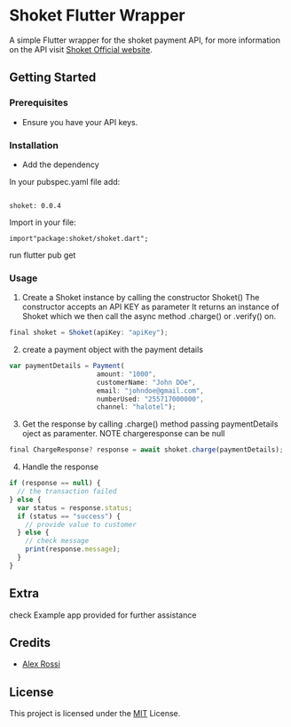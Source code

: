 # Shoket Flutter Wrapper

A simple Flutter wrapper for the shoket payment API, for more information on the API visit [Shoket Official website](https://developers.shoket.co/).

## Getting Started

### Prerequisites

- Ensure you have your API keys.

### Installation

- Add the dependency

In your pubspec.yaml file add:

```shell

shoket: 0.0.4
```

Import in your file:

```shell
import"package:shoket/shoket.dart";

```

run flutter pub get

### Usage

1. Create a Shoket instance by calling the constructor Shoket() The constructor accepts an API KEY as parameter
   It returns an instance of Shoket which we then call the async method .charge() or .verify() on.

```js
final shoket = Shoket(apiKey: "apiKey");

```

2. create a payment object with the payment details

```js
var paymentDetails = Payment(
                      amount: "1000",
                      customerName: "John DOe",
                      email: "johndoe@gmail.com",
                      numberUsed: "255717000000",
                      channel: "halotel");

```

3. Get the response by calling .charge() method passing paymentDetails oject as paramenter. NOTE chargeresponse can be null

```js
final ChargeResponse? response = await shoket.charge(paymentDetails);

```

4. Handle the response

```js
if (response == null) {
  // the transaction failed
} else {
  var status = response.status;
  if (status == "success") {
    // provide value to customer
  } else {
    // check message
    print(response.message);
  }
}
```

## Extra

check Example app provided for further assistance

## Credits

- [Alex Rossi](https://github.com/burnwood1911)

## License

This project is licensed under the [MIT](LICENSE.md) License.
